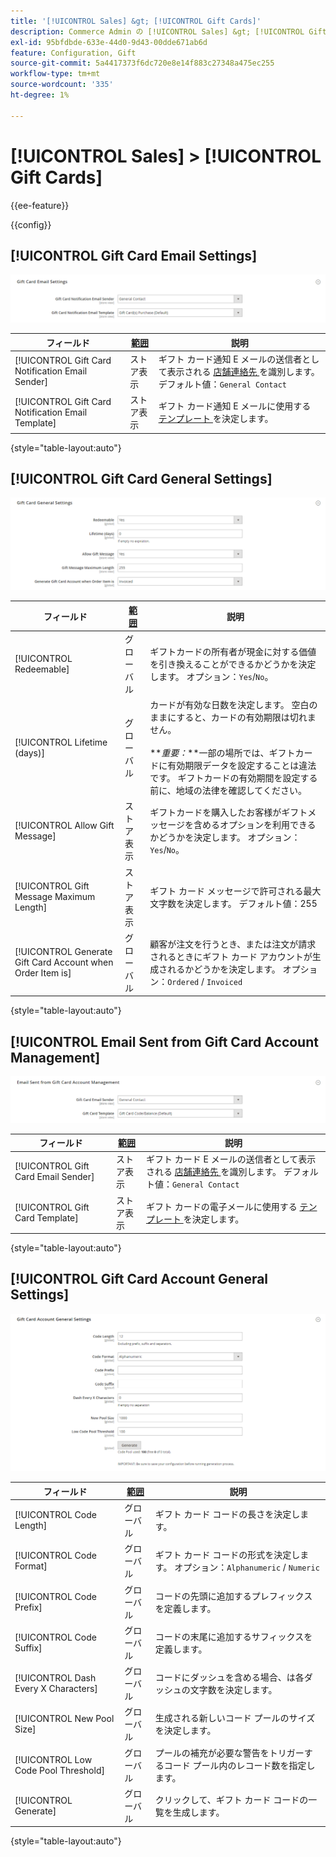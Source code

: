 ```yaml
---
title: '[!UICONTROL Sales] &gt; [!UICONTROL Gift Cards]'
description: Commerce Admin の [!UICONTROL Sales] &gt; [!UICONTROL Gift Cards] ページで設定を確認します。
exl-id: 95bfdbde-633e-44d0-9d43-00dde671ab6d
feature: Configuration, Gift
source-git-commit: 5a4417373f6dc720e8e14f883c27348a475ec255
workflow-type: tm+mt
source-wordcount: '335'
ht-degree: 1%

---
```


# [!UICONTROL Sales] > [!UICONTROL Gift Cards]

{{ee-feature}}

{{config}}

## [!UICONTROL Gift Card Email Settings]

![ ギフト カード E メールの設定 ](./assets/gift-cards-gift-card-email-settings.png)<!-- zoom -->

<!-- [Gift Card Email Settings](https://experienceleague.adobe.com/en/docs/commerce-admin/stores-sales/point-of-purchase/gift-cards/product-gift-card-accounts#configure-gift-card-accounts) -->

| フィールド | [ 範囲 ](../../getting-started/websites-stores-views.md#scope-settings) | 説明 |
|--- |--- |--- |
| [!UICONTROL Gift Card Notification Email Sender] | ストア表示 | ギフト カード通知 E メールの送信者として表示される [ 店舗連絡先 ](../../getting-started/store-details.md#store-email-addresses) を識別します。 デフォルト値：`General Contact` |
| [!UICONTROL Gift Card Notification Email Template] | ストア表示 | ギフト カード通知 E メールに使用する [ テンプレート ](../../systems/email-templates.md) を決定します。 |

{style="table-layout:auto"}

## [!UICONTROL Gift Card General Settings]

![ ギフト カードの一般設定 ](./assets/gift-cards-gift-card-general-settings.png)<!-- zoom -->

<!-- [Gift Card General Settings](https://experienceleague.adobe.com/en/docs/commerce-admin/stores-sales/point-of-purchase/gift-cards/product-gift-card-accounts#configure-gift-card-accounts) -->

| フィールド | [ 範囲 ](../../getting-started/websites-stores-views.md#scope-settings) | 説明 |
|--- |--- |--- |
| [!UICONTROL Redeemable] | グローバル | ギフトカードの所有者が現金に対する価値を引き換えることができるかどうかを決定します。 オプション：`Yes`/`No`。 |
| [!UICONTROL Lifetime (days)] | グローバル | カードが有効な日数を決定します。 空白のままにすると、カードの有効期限は切れません。 <br/><br/>**_重要：_**一部の場所では、ギフトカードに有効期限データを設定することは違法です。 ギフトカードの有効期間を設定する前に、地域の法律を確認してください。 |
| [!UICONTROL Allow Gift Message] | ストア表示 | ギフトカードを購入したお客様がギフトメッセージを含めるオプションを利用できるかどうかを決定します。 オプション：`Yes`/`No`。 |
| [!UICONTROL Gift Message Maximum Length] | ストア表示 | ギフト カード メッセージで許可される最大文字数を決定します。 デフォルト値：255 |
| [!UICONTROL Generate Gift Card Account when Order Item is] | グローバル | 顧客が注文を行うとき、または注文が請求されるときにギフト カード アカウントが生成されるかどうかを決定します。 オプション：`Ordered` / `Invoiced` |

{style="table-layout:auto"}

## [!UICONTROL Email Sent from Gift Card Account Management]

![ ギフト カード アカウント管理から送信された電子メール ](./assets/gift-cards-email-sent-from-account.png)<!-- zoom -->

<!-- [Email Sent from Gift Card Account Management](https://experienceleague.adobe.com/en/docs/commerce-admin/stores-sales/point-of-purchase/gift-cards/product-gift-card-accounts#configure-gift-card-accounts) -->

| フィールド | [ 範囲 ](../../getting-started/websites-stores-views.md#scope-settings) | 説明 |
|--- |--- |--- |
| [!UICONTROL Gift Card Email Sender] | ストア表示 | ギフト カード E メールの送信者として表示される [ 店舗連絡先 ](../../getting-started/store-details.md#store-email-addresses) を識別します。 デフォルト値：`General Contact` |
| [!UICONTROL Gift Card Template] | ストア表示 | ギフト カードの電子メールに使用する [ テンプレート ](../../systems/email-templates.md) を決定します。 |

{style="table-layout:auto"}

## [!UICONTROL Gift Card Account General Settings]

![ ギフト カード アカウントの一般設定 ](./assets/gift-cards-gift-card-account-general-settings.png)<!-- zoom -->

<!-- [Gift Card Account General Settings](https://experienceleague.adobe.com/en/docs/commerce-admin/stores-sales/point-of-purchase/gift-cards/product-gift-card-accounts#configure-gift-card-accounts) -->

| フィールド | [ 範囲 ](../../getting-started/websites-stores-views.md#scope-settings) | 説明 |
|--- |--- |--- |
| [!UICONTROL Code Length] | グローバル | ギフト カード コードの長さを決定します。 |
| [!UICONTROL Code Format] | グローバル | ギフト カード コードの形式を決定します。 オプション：`Alphanumeric` / `Numeric` |
| [!UICONTROL Code Prefix] | グローバル | コードの先頭に追加するプレフィックスを定義します。 |
| [!UICONTROL Code Suffix] | グローバル | コードの末尾に追加するサフィックスを定義します。 |
| [!UICONTROL Dash Every X Characters] | グローバル | コードにダッシュを含める場合、は各ダッシュの文字数を決定します。 |
| [!UICONTROL New Pool Size] | グローバル | 生成される新しいコード プールのサイズを決定します。 |
| [!UICONTROL Low Code Pool Threshold] | グローバル | プールの補充が必要な警告をトリガーするコード プール内のレコード数を指定します。 |
| [!UICONTROL Generate] | グローバル | クリックして、ギフト カード コードの一覧を生成します。 |

{style="table-layout:auto"}
